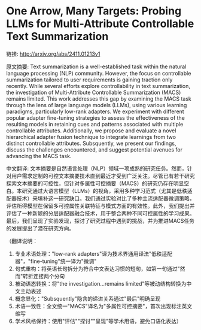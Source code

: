 # One Arrow, Many Targets: Probing LLMs for Multi-Attribute Controllable Text Summarization

链接: http://arxiv.org/abs/2411.01213v1

原文摘要:
Text summarization is a well-established task within the natural language
processing (NLP) community. However, the focus on controllable summarization
tailored to user requirements is gaining traction only recently. While several
efforts explore controllability in text summarization, the investigation of
Multi-Attribute Controllable Summarization (MACS) remains limited. This work
addresses this gap by examining the MACS task through the lens of large
language models (LLMs), using various learning paradigms, particularly low-rank
adapters. We experiment with different popular adapter fine-tuning strategies
to assess the effectiveness of the resulting models in retaining cues and
patterns associated with multiple controllable attributes. Additionally, we
propose and evaluate a novel hierarchical adapter fusion technique to integrate
learnings from two distinct controllable attributes. Subsquently, we present
our findings, discuss the challenges encountered, and suggest potential avenues
for advancing the MACS task.

中文翻译:
文本摘要是自然语言处理（NLP）领域一项成熟的研究任务。然而，针对用户需求定制的可控文本摘要技术直到最近才受到广泛关注。尽管已有若干研究探索文本摘要的可控性，但针对多属性可控摘要（MACS）的研究仍存在明显空白。本研究通过大语言模型（LLMs）的视角，采用多种学习范式（尤其是低秩适配器技术）来填补这一研究缺口。我们通过实验对比了多种主流适配器微调策略，评估所得模型在保留多可控属性关联特征与模式方面的有效性。此外，我们提出并评估了一种新颖的分层适配器融合技术，用于整合两种不同可控属性的学习成果。最后，我们呈现了实验发现，探讨了研究过程中遇到的挑战，并为推进MACS任务的发展提出了潜在研究方向。

（翻译说明：
1. 专业术语处理："low-rank adapters"译为技术界通用译法"低秩适配器"，"fine-tuning"统一译为"微调"
2. 句式重构：将英语长句拆分为符合中文表达习惯的短句，如第一句通过"然而"转折连接两个分句
3. 被动语态转换：将"the investigation...remains limited"等被动结构转换为中文主动表述
4. 概念显化："Subsquently"隐含的递进关系通过"最后"明确呈现
5. 术语一致性：全文统一"MACS"译名为"多属性可控摘要"，首次出现标注英文缩写
6. 学术风格保持：使用"评估""探讨""呈现"等学术用语，避免口语化表达）
